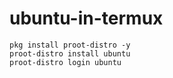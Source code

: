 # ubuntu-in-termux
```apt update && yes | apt upgrade 
pkg install proot-distro -y
proot-distro install ubuntu 
proot-distro login ubuntu
```
